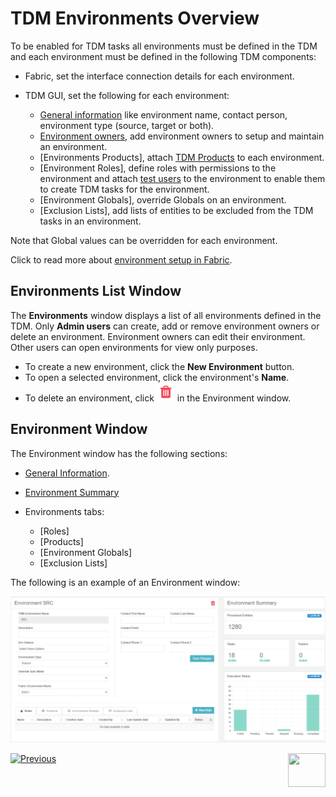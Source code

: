 # TDM Environments Overview

To be enabled for TDM tasks all environments must be defined in the TDM and each environment must be defined in the following TDM components:

- Fabric, set the interface connection details for each environment. 
- TDM GUI, set the following for each environment:

  - [General information](08_environment_window_general_information.md) like environment name, contact person, environment type (source, target or both).
  - [Environment owners](08_environment_window_general_information.md#environment-owners), add environment owners to setup and maintain an environment.
  - [Environments Products], attach [TDM Products](05_tdm_gui_product_window.md) to each environment.
  - [Environment Roles], define roles with permissions to the environment and attach [test users](02_tdm_gui_user_types.md) to the environment to enable them to create TDM tasks for the environment.
  - [Environment Globals], override Globals on an environment.
  - [Exclusion Lists], add lists of entities to be excluded from the TDM tasks in an environment.

Note that Global values can be overridden for each environment.

Click to read more about [environment setup in Fabric](/articles/TDM/tdm_implementation/20_tdm_fabric_implementation_environments_setup.md).
  ## Environments List Window

The **Environments** window displays a list of all environments defined in the TDM. Only **Admin users** can create, add or remove environment owners or delete an environment. Environment owners can edit their environment. Other users can open environments for view only purposes.

-   To create a new environment, click the **New Environment** button.
-   To open a selected environment, click the environment's **Name**.
-   To delete an environment, click ![delete](images/delete_icon.png) in the Environment window.



## Environment Window

The Environment window has the following sections:

- [General Information](08_environment_window_general_information.md).

- [Environment Summary](09_environment_window_summary_section.md)

- Environments tabs:

  - [Roles]
  - [Products]
  - [Environment Globals]
  - [Exclusion Lists]

 The following is an example of an Environment window:

  ![environment](images/tdm_environment_window.png)



  [![Previous](/articles/images/Previous.png)](06_be_product_tdmdb_tables.md)[<img align="right" width="60" height="54" src="/articles/images/Next.png">](08_environment_window_general_information.md)
